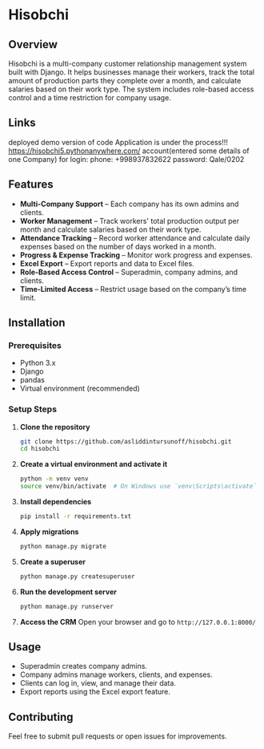 # Hisobchi

## Overview
Hisobchi is a multi-company customer relationship management system built with Django. It helps businesses manage their workers, track the total amount of production parts they complete over a month, and calculate salaries based on their work type. The system includes role-based access control and a time restriction for company usage.
## Links
deployed demo version of code
Application is under the process!!!
https://hisobchi5.pythonanywhere.com/
account(entered some details of one Company) for login:
phone: +998937832622
password: Qale/0202

## Features
- **Multi-Company Support** – Each company has its own admins and clients.
- **Worker Management** – Track workers' total production output per month and calculate salaries based on their work type.
- **Attendance Tracking** – Record worker attendance and calculate daily expenses based on the number of days worked in a month.
- **Progress & Expense Tracking** – Monitor work progress and expenses.
- **Excel Export** – Export reports and data to Excel files.
- **Role-Based Access Control** – Superadmin, company admins, and clients.
- **Time-Limited Access** – Restrict usage based on the company’s time limit.

## Installation
### Prerequisites
- Python 3.x
- Django
- pandas
- Virtual environment (recommended)

### Setup Steps
1. **Clone the repository**
   ```bash
   git clone https://github.com/asliddintursunoff/hisobchi.git
   cd hisobchi
   ```
2. **Create a virtual environment and activate it**
   ```bash
   python -m venv venv
   source venv/bin/activate  # On Windows use `venv\Scripts\activate`
   ```
3. **Install dependencies**
   ```bash
   pip install -r requirements.txt
   ```
4. **Apply migrations**
   ```bash
   python manage.py migrate
   ```
5. **Create a superuser**
   ```bash
   python manage.py createsuperuser
   ```
6. **Run the development server**
   ```bash
   python manage.py runserver
   ```
7. **Access the CRM**
   Open your browser and go to `http://127.0.0.1:8000/`

## Usage
- Superadmin creates company admins.
- Company admins manage workers, clients, and expenses.
- Clients can log in, view, and manage their data.
- Export reports using the Excel export feature.

## Contributing
Feel free to submit pull requests or open issues for improvements.

